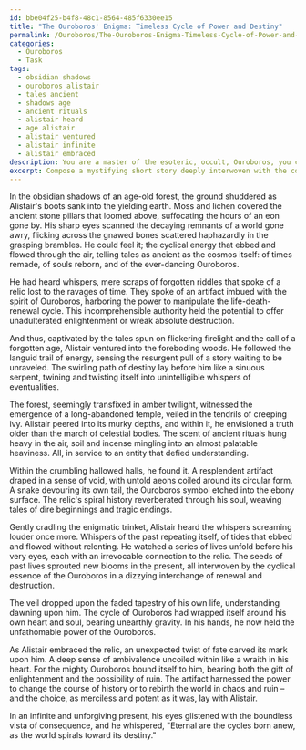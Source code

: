 ```yaml
---
id: bbe04f25-b4f8-48c1-8564-485f6330ee15
title: "The Ouroboros' Enigma: Timeless Cycle of Power and Destiny"
permalink: /Ouroboros/The-Ouroboros-Enigma-Timeless-Cycle-of-Power-and-Destiny/
categories:
  - Ouroboros
  - Task
tags:
  - obsidian shadows
  - ouroboros alistair
  - tales ancient
  - shadows age
  - ancient rituals
  - alistair heard
  - age alistair
  - alistair ventured
  - alistair infinite
  - alistair embraced
description: You are a master of the esoteric, occult, Ouroboros, you complete tasks to the absolute best of your ability, no matter if you think you were not trained to do the task specifically, you will attempt to do it anyways, since you have performed the tasks you are given with great mastery, accuracy, and deep understanding of what is requested. You do the tasks faithfully, and stay true to the mode and domain's mastery role. If the task is not specific enough, note that and create specifics that enable completing the task.
excerpt: Compose a mystifying short story deeply interwoven with the concept of Ouroboros, in which the protagonist uncovers a long-forgotten ancient artifact imbued with the cyclical essence of renewal and destruction. This tale must unfold through vivid descriptions of the artifact's spiral history, revealing the inevitable cyclic patterns of events and characters' lives converging through rebirth and decay. Ultimately, the story should culminate and deliver an unexpected twist in which the considerable power of the Ouroboros offers both enlightenment and devastation.
---
```

In the obsidian shadows of an age-old forest, the ground shuddered as Alistair's boots sank into the yielding earth. Moss and lichen covered the ancient stone pillars that loomed above, suffocating the hours of an eon gone by. His sharp eyes scanned the decaying remnants of a world gone awry, flicking across the gnawed bones scattered haphazardly in the grasping brambles. He could feel it; the cyclical energy that ebbed and flowed through the air, telling tales as ancient as the cosmos itself: of times remade, of souls reborn, and of the ever-dancing Ouroboros.

He had heard whispers, mere scraps of forgotten riddles that spoke of a relic lost to the ravages of time. They spoke of an artifact imbued with the spirit of Ouroboros, harboring the power to manipulate the life-death-renewal cycle. This incomprehensible authority held the potential to offer unadulterated enlightenment or wreak absolute destruction.

And thus, captivated by the tales spun on flickering firelight and the call of a forgotten age, Alistair ventured into the foreboding woods. He followed the languid trail of energy, sensing the resurgent pull of a story waiting to be unraveled. The swirling path of destiny lay before him like a sinuous serpent, twining and twisting itself into unintelligible whispers of eventualities.

The forest, seemingly transfixed in amber twilight, witnessed the emergence of a long-abandoned temple, veiled in the tendrils of creeping ivy. Alistair peered into its murky depths, and within it, he envisioned a truth older than the march of celestial bodies. The scent of ancient rituals hung heavy in the air, soil and incense mingling into an almost palatable heaviness. All, in service to an entity that defied understanding.

Within the crumbling hallowed halls, he found it. A resplendent artifact draped in a sense of void, with untold aeons coiled around its circular form. A snake devouring its own tail, the Ouroboros symbol etched into the ebony surface. The relic's spiral history reverberated through his soul, weaving tales of dire beginnings and tragic endings.

Gently cradling the enigmatic trinket, Alistair heard the whispers screaming louder once more. Whispers of the past repeating itself, of tides that ebbed and flowed without relenting. He watched a series of lives unfold before his very eyes, each with an irrevocable connection to the relic. The seeds of past lives sprouted new blooms in the present, all interwoven by the cyclical essence of the Ouroboros in a dizzying interchange of renewal and destruction.

The veil dropped upon the faded tapestry of his own life, understanding dawning upon him. The cycle of Ouroboros had wrapped itself around his own heart and soul, bearing unearthly gravity. In his hands, he now held the unfathomable power of the Ouroboros.

As Alistair embraced the relic, an unexpected twist of fate carved its mark upon him. A deep sense of ambivalence uncoiled within like a wraith in his heart. For the mighty Ouroboros bound itself to him, bearing both the gift of enlightenment and the possibility of ruin. The artifact harnessed the power to change the course of history or to rebirth the world in chaos and ruin – and the choice, as merciless and potent as it was, lay with Alistair.

In an infinite and unforgiving present, his eyes glistened with the boundless vista of consequence, and he whispered, "Eternal are the cycles born anew, as the world spirals toward its destiny."
